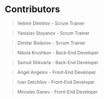 # Contributors

> Velimir Dimitrov - Scrum Trainer

> Yanislav Stoyanov - Scrum Trainer

> Dimitar Bodurov - Scrum Trainer

> Nikola Krushkov - Back-End Developer

> Samuil Shkvarla - Back-End Developer

> Angel Angelov - Front-End Developer

> Ivan Delchilov - Front-End Developer

> Miroslav Ganev - Front-End Developer
